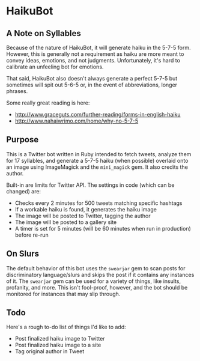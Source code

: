 # HaikuBot

## A Note on Syllables
Because of the nature of HaikuBot, it will generate haiku in the 5-7-5 form. However,
this is generally not a requirement as haiku are more meant to convey ideas, emotions,
and not judgments. Unfortunately, it's hard to calibrate an unfeeling bot for emotions.

That said, HaikuBot also doesn't always generate a perfect 5-7-5 but sometimes will
spit out 5-6-5 or, in the event of abbreviations, longer phrases.

Some really great reading is here:
* http://www.graceguts.com/further-reading/forms-in-english-haiku
* http://www.nahaiwrimo.com/home/why-no-5-7-5

## Purpose
This is a Twitter bot written in Ruby intended to fetch tweets, analyze them for 17
syllables, and generate a 5-7-5 haiku (when possible) overlaid onto an image using
ImageMagick and the `mini_magick` gem. It also credits the author.

Built-in are limits for Twitter API. The settings in code (which can be changed) are:
* Checks every 2 minutes for 500 tweets matching specific hashtags
* If a workable haiku is found, it generates the haiku image
* The image will be posted to Twitter, tagging the author
* The image will be posted to a gallery site
* A timer is set for 5 minutes (will be 60 minutes when run in production) before re-run

## On Slurs
The default behavior of this bot uses the `swearjar` gem to scan posts for discriminatory
language/slurs and skips the post if it contains any instances of it. The `swearjar` gem
can be used for a variety of things, like insults, profanity, and more. This isn't fool-proof,
however, and the bot should be monitored for instances that may slip through.

## Todo
Here's a rough to-do list of things I'd like to add:
* Post finalized haiku image to Twitter
* Post finalized haiku image to a site
* Tag original author in Tweet